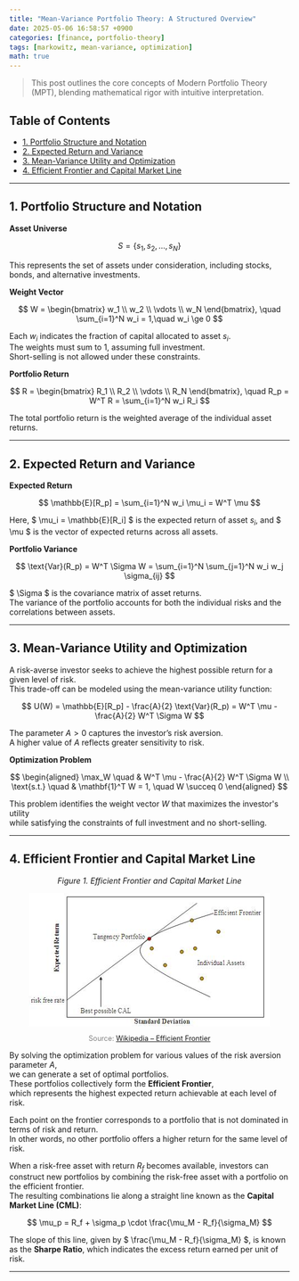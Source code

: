 ```yaml
---
title: "Mean-Variance Portfolio Theory: A Structured Overview"
date: 2025-05-06 16:58:57 +0900
categories: [finance, portfolio-theory]
tags: [markowitz, mean-variance, optimization]
math: true
---
```


> This post outlines the core concepts of Modern Portfolio Theory (MPT), blending mathematical rigor with intuitive interpretation.

## Table of Contents

- [1. Portfolio Structure and Notation](#1-portfolio-structure-and-notation)
- [2. Expected Return and Variance](#2-expected-return-and-variance)
- [3. Mean-Variance Utility and Optimization](#3-mean-variance-utility-and-optimization)
- [4. Efficient Frontier and Capital Market Line](#4-efficient-frontier-and-capital-market-line)

---

## 1. Portfolio Structure and Notation

**Asset Universe**

  
$$
S = \{s_1, s_2, \dots, s_N\}
$$
  

This represents the set of assets under consideration, including stocks, bonds, and alternative investments.

**Weight Vector**

  
$$
W = 
\begin{bmatrix}
w_1 \\
w_2 \\
\vdots \\
w_N
\end{bmatrix}, \quad \sum_{i=1}^N w_i = 1,\quad w_i \ge 0
$$
  

Each $w_i$ indicates the fraction of capital allocated to asset $s_i$.  
The weights must sum to 1, assuming full investment.  
Short-selling is not allowed under these constraints.

**Portfolio Return**

  
$$
R = 
\begin{bmatrix}
R_1 \\
R_2 \\
\vdots \\
R_N
\end{bmatrix}, \quad
R_p = W^T R = \sum_{i=1}^N w_i R_i
$$
  

The total portfolio return is the weighted average of the individual asset returns.

---

## 2. Expected Return and Variance

**Expected Return**

  
$$
\mathbb{E}[R_p] = \sum_{i=1}^N w_i \mu_i = W^T \mu
$$
  

Here, $ \mu_i = \mathbb{E}[R_i] $ is the expected return of asset $s_i$, and $ \mu $ is the vector of expected returns across all assets.

**Portfolio Variance**

  
$$
\text{Var}(R_p) = W^T \Sigma W = \sum_{i=1}^N \sum_{j=1}^N w_i w_j \sigma_{ij}
$$
  

$ \Sigma $ is the covariance matrix of asset returns.  
The variance of the portfolio accounts for both the individual risks and the correlations between assets.

---

## 3. Mean-Variance Utility and Optimization

A risk-averse investor seeks to achieve the highest possible return for a given level of risk.  
This trade-off can be modeled using the mean-variance utility function:

  
$$
U(W) = \mathbb{E}[R_p] - \frac{A}{2} \text{Var}(R_p) = W^T \mu - \frac{A}{2} W^T \Sigma W
$$
  

The parameter $A > 0$ captures the investor’s risk aversion.  
A higher value of $A$ reflects greater sensitivity to risk.

**Optimization Problem**

  
$$
\begin{aligned}
\max_W \quad & W^T \mu - \frac{A}{2} W^T \Sigma W \\
\text{s.t.} \quad & \mathbf{1}^T W = 1, \quad W \succeq 0
\end{aligned}
$$
  

This problem identifies the weight vector $W$ that maximizes the investor's utility  
while satisfying the constraints of full investment and no short-selling.

---

## 4. Efficient Frontier and Capital Market Line

<p style="text-align: center; font-style: italic;">
  Figure 1. Efficient Frontier and Capital Market Line
</p>

<img src="/assets/img/Markowitz_frontier.jpg" alt="Efficient Frontier"
     style="display: block; margin: 0 auto; max-width: 600px; height: auto;">

<p style="text-align: center; font-size: 0.9em; color: gray;">
  Source: <a href="https://en.wikipedia.org/wiki/Efficient_frontier" target="_blank">Wikipedia – Efficient Frontier</a>
</p>


By solving the optimization problem for various values of the risk aversion parameter $A$,  
we can generate a set of optimal portfolios.  
These portfolios collectively form the **Efficient Frontier**,  
which represents the highest expected return achievable at each level of risk.

Each point on the frontier corresponds to a portfolio that is not dominated in terms of risk and return.  
In other words, no other portfolio offers a higher return for the same level of risk.

When a risk-free asset with return $R_f$ becomes available, investors can construct new portfolios by combining the risk-free asset with a portfolio on the efficient frontier.  
The resulting combinations lie along a straight line known as the **Capital Market Line (CML)**:
  
$$
\mu_p = R_f + \sigma_p \cdot \frac{\mu_M - R_f}{\sigma_M}
$$
  

The slope of this line, given by $ \frac{\mu_M - R_f}{\sigma_M} $, is known as the **Sharpe Ratio**, which indicates the excess return earned per unit of risk.

---


